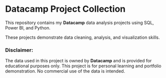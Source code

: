 # Datacamp Project Collection

This repository contains my **Datacamp** data analysis projects using SQL, Power BI, and Python.  

These projects demonstrate data cleaning, analysis, and visualization skills.



### **Disclaimer:**
The data used in this project is owned by **Datacamp** and is provided for educational purposes only.  This project is for personal learning and portfolio demonstration. No commercial use of the data is intended.